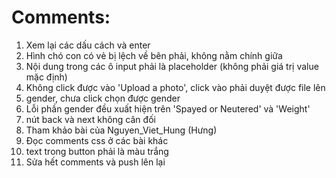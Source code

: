 # Comments:
1. Xem lại các dấu cách và enter
2. Hình chó con có vẻ bị lệch về bên phải, không nằm chính giữa
3. Nội dung trong các ô input phải là placeholder (không phải giá trị value mặc định)
4. Không click được vào 'Upload a photo', click vào phải duyệt được file lên
5. gender, chưa click chọn được gender
6. Lỗi phần gender đều xuất hiện trên 'Spayed or Neutered' và 'Weight'
7. nút back và next không cân đối
8. Tham khảo bài của Nguyen_Viet_Hung (Hưng)
9. Đọc comments css ở các bài khác
10. text trong button phải là màu trắng
11. Sửa hết comments và push lên lại